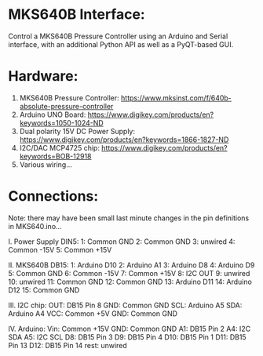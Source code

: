 # MKS640B Interface:

Control a MKS640B Pressure Controller using an Arduino and Serial interface, with an additional Python API as well as a PyQT-based GUI.

# Hardware:

1) MKS640B Pressure Controller: https://www.mksinst.com/f/640b-absolute-pressure-controller
2) Arduino UNO Board: https://www.digikey.com/products/en?keywords=1050-1024-ND
3) Dual polarity 15V DC Power Supply: https://www.digikey.com/products/en?keywords=1866-1827-ND
4) I2C/DAC MCP4725 chip: https://www.digikey.com/products/en?keywords=BOB-12918
5) Various wiring...

# Connections:
Note: there may have been small last minute changes in the pin definitions in MKS640.ino...

I. Power Supply DIN5:
1: Common GND
2: Common GND
3: unwired
    4: Common -15V
    5: Common +15V

II. MKS640B DB15:
    1: Arduino D10
    2: Arduino A1
    3: Arduino D8
    4: Arduino D9
    5: Common GND
    6: Common -15V
    7: Common +15V
    8: I2C OUT
    9: unwired
    10: unwired
    11: Common GND
    12: Common GND
    13: Arduino D11
    14: Arduino D12
    15: Common GND

III. I2C chip:
    OUT: DB15 Pin 8
    GND: Common GND
    SCL: Arduino A5
    SDA: Arduino A4
    VCC: Common +5V
    GND: Common GND

IV. Arduino:
    Vin: Common +15V
    GND: Common GND
    A1: DB15 Pin 2
    A4: I2C SDA
    A5: I2C SCL
    D8: DB15 Pin 3
    D9: DB15 Pin 4
    D10: DB15 Pin 1
    D11: DB15 Pin 13
    D12: DB15 Pin 14
    rest: unwired
